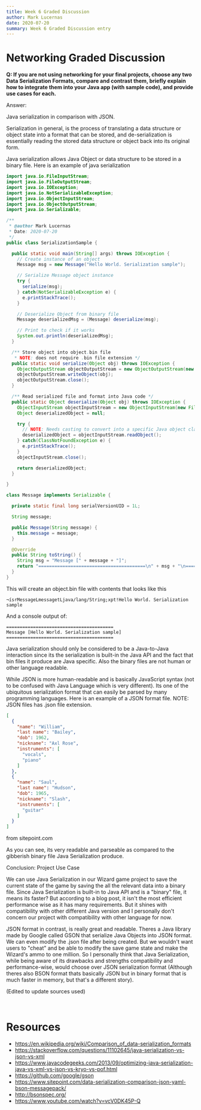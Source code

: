 ```yaml
---
title: Week 6 Graded Discussion
author: Mark Lucernas
date: 2020-07-20
summary: Week 6 Graded Discussion entry
---
```



# Networking Graded Discussion

**Q: If you are not using networking for your final projects, choose any two Data
Serialization Formats, compare and contrast them, briefly explain how to
integrate them into your Java app (with sample code), and provide use cases for
each.**

Answer:

Java serialization in comparison with JSON.

Serialization in general, is the process of translating a data structure or
object state into a format that can be stored, and de-serialization is
essentially reading the stored data structure or object back into its original
form.

Java serialization allows Java Object or data structure to be stored in a binary
file. Here is an example of java serialization

```java
import java.io.FileInputStream;
import java.io.FileOutputStream;
import java.io.IOException;
import java.io.NotSerializableException;
import java.io.ObjectInputStream;
import java.io.ObjectOutputStream;
import java.io.Serializable;

/**
 * @author Mark Lucernas
 * Date: 2020-07-20
 */
public class SerializationSample {

  public static void main(String[] args) throws IOException {
    // Create instance of an object
    Message msg = new Message("Hello World. Serialization sample");

    // Serialize Message object instance
    try {
      serialize(msg);
    } catch(NotSerializableException e) {
      e.printStackTrace();
    }

    // Deserialize Object from binary file
    Message deserializedMsg = (Message) deserialize(msg);

    // Print to check if it works
    System.out.println(deserializedMsg);
  }

  /** Store object into object.bin file
   * NOTE: does not require .bin file extension */
  public static void serialize(Object obj) throws IOException {
    ObjectOutputStream objectOutputStream = new ObjectOutputStream(new FileOutputStream("object.bin"));
    objectOutputStream.writeObject(obj);
    objectOutputStream.close();
  }

  /** Read serialized file and format into Java code */
  public static Object deserialize(Object obj) throws IOException {
    ObjectInputStream objectInputStream = new ObjectInputStream(new FileInputStream("object.bin"));
    Object deserializedObject = null;

    try {
      // NOTE: Needs casting to convert into a specific Java object class
      deserializedObject = objectInputStream.readObject();
    } catch(ClassNotFoundException e) {
      e.printStackTrace();
    }
    objectInputStream.close();

    return deserializedObject;
  }

}

class Message implements Serializable {

  private static final long serialVersionUID = 1L;

  String message;

  public Message(String message) {
    this.message = message;
  }

  @Override
  public String toString() {
    String msg = "Message [" + message + "]";
    return "========================================\n" + msg + "\n========================================";
  }
}
```

This will create an object.bin file with contents that looks like this

```
¬ísrMessageLmessagetLjava/lang/String;xpt!Hello World. Serialization sample
```

And a console output of:

```
========================================
Message [Hello World. Serialization sample]
========================================
```

Java serialization should only be considered to be a Java-to-Java interaction
since its the serialization is built-in the Java API and the fact that bin files
it produce are Java specific. Also the binary files are not human or other
language readable.


While JSON is more human-readable and is basically JavaScript syntax (not to be
confused with Java Language which is very different). Its one of the ubiquitous
serialization format that can easily be parsed by many programming languages.
Here is an example of a JSON format file. NOTE: JSON files has .json file
extension.

```json
[
  {
    "name": "William",
    "last name": "Bailey",
    "dob": 1962,
    "nickname": "Axl Rose",
    "instruments": [
      "vocals",
      "piano"
    ]
  },
  {
    "name": "Saul",
    "last name": "Hudson",
    "dob": 1965,
    "nickname": "Slash",
    "instruments": [
      "guitar"
    ]
  }
]
```

from sitepoint.com

As you can see, its very readable and parseable as compared to the gibberish
binary file Java Serialization produce.



Conclusion: Project Use Case

We can use Java Serialization in our Wizard game project to save the current
state of the game by saving the all the relevant data into a binary file. Since
Java Serialization is built-in to Java API and is a "binary" file, it means its
faster? But according to a blog post, it isn't the most efficient performance
wise as it has many requirements. But it shines with compatibility with other
different Java version and I personally don't concern our project with
compatibility with other language for now.

JSON format in contrast, is really great and readable. Theres a Java library
made by Google called GSON that serialize Java Objects into JSON format. We can
even modify the .json file after being created.  But we wouldn't want users to
"cheat" and be able to modify the save game state and make the Wizard's ammo to
one million. So I personally think that Java Serialization, while being aware of
its drawbacks and strengths compatibility and performance-wise, would choose
over JSON serialization format (Although theres also BSON format thats basically
JSON but in binary format that is much faster in memory, but that's a different
story).


(Edited to update sources used)


<br>

# Resources

  - https://en.wikipedia.org/wiki/Comparison_of_data-serialization_formats
  - https://stackoverflow.com/questions/11102645/java-serialization-vs-json-vs-xml
  - https://www.javacodegeeks.com/2013/09/optimizing-java-serialization-java-vs-xml-vs-json-vs-kryo-vs-pof.html
  - https://github.com/google/gson
  - https://www.sitepoint.com/data-serialization-comparison-json-yaml-bson-messagepack/
  - http://bsonspec.org/
  - https://www.youtube.com/watch?v=vcV0DK45P-Q

